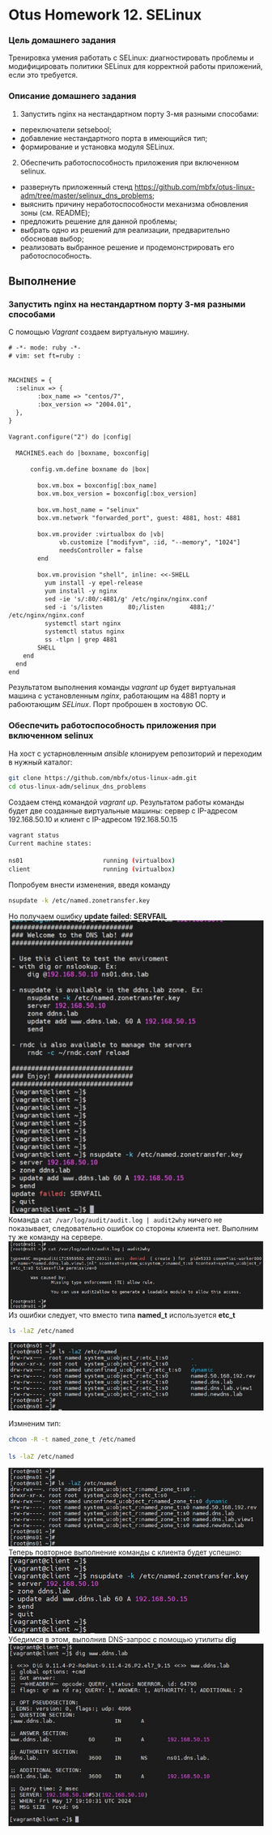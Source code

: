 # Otus Homework 12. SELinux
### Цель домашнего задания
Тренировка умения работать с SELinux: диагностировать проблемы и модифицировать политики SELinux для корректной работы приложений, если это требуется.
### Описание домашнего задания

1. Запустить nginx на нестандартном порту 3-мя разными способами:
- переключатели setsebool;
- добавление нестандартного порта в имеющийся тип;
- формирование и установка модуля SELinux.

2. Обеспечить работоспособность приложения при включенном selinux.
- развернуть приложенный стенд https://github.com/mbfx/otus-linux-adm/tree/master/selinux_dns_problems;
- выяснить причину неработоспособности механизма обновления зоны (см. README);
- предложить решение для данной проблемы;
- выбрать одно из решений для реализации, предварительно обосновав выбор;
- реализовать выбранное решение и продемонстрировать его работоспособность.

## Выполнение
### Запустить nginx на нестандартном порту 3-мя разными способами
С помощью *Vagrant* создаем виртуальную машину.
```
# -*- mode: ruby -*-
# vim: set ft=ruby :


MACHINES = {
  :selinux => {
        :box_name => "centos/7",
        :box_version => "2004.01",       
  },
}

Vagrant.configure("2") do |config|

  MACHINES.each do |boxname, boxconfig|

      config.vm.define boxname do |box|

        box.vm.box = boxconfig[:box_name]
        box.vm.box_version = boxconfig[:box_version]

        box.vm.host_name = "selinux"
        box.vm.network "forwarded_port", guest: 4881, host: 4881

        box.vm.provider :virtualbox do |vb|
              vb.customize ["modifyvm", :id, "--memory", "1024"]
              needsController = false
        end

        box.vm.provision "shell", inline: <<-SHELL
          yum install -y epel-release
          yum install -y nginx
          sed -ie 's/:80/:4881/g' /etc/nginx/nginx.conf
          sed -i 's/listen       80;/listen       4881;/' /etc/nginx/nginx.conf
          systemctl start nginx
          systemctl status nginx
          ss -tlpn | grep 4881
        SHELL
    end
  end
end
```

Результатом выполнения команды *vagrant up* будет виртуальная машина с установленным *nginx*, работающим на 4881 порту и рабоютающим *SELinux*. Порт проброшен в хостовую ОС.

### Обеспечить работоспособность приложения при включенном selinux
На хост с устарновленным *ansible* клонируем репозиторий и переходим в нужный каталог:
```bash
git clone https://github.com/mbfx/otus-linux-adm.git
cd otus-linux-adm/selinux_dns_problems
```
Создаем стенд командой *vagrant up*. Результатом работы команды будет две созданные виртуальные машины: сервер с IP-адресом 192.168.50.10 и клиент с IP-адресом 192.168.50.15

```bash
vagrant status
Current machine states:

ns01                      running (virtualbox)
client                    running (virtualbox)
```
Попробуем внести изменения, введя команду
```bash
nsupdate -k /etc/named.zonetransfer.key
```
Но получаем ошибку **update failed: SERVFAIL**  
![2.1](2.1.jpg)  
Команда `cat /var/log/audit/audit.log | audit2why` ничего не показывает, следовательно ошибок со стороны клиента нет. Выполним ту же команду на сервере.  
![2.2](2.2.jpg)  
Из ошибки следует, что вместо типа **named_t** используется **etc_t**
```bash
ls -laZ /etc/named
```
![2.3](2.3.jpg)

Измненим тип:
```bash
chcon -R -t named_zone_t /etc/named

ls -laZ /etc/named
```
![2.4](2.4.jpg)
Теперь повторное выполнение команды с клиента будет успешно:  
![2.5](2.5.jpg)
Убедимся в этом, выполнив DNS-запрос с помощью утилиты **dig**
![2.6](2.6.jpg)
